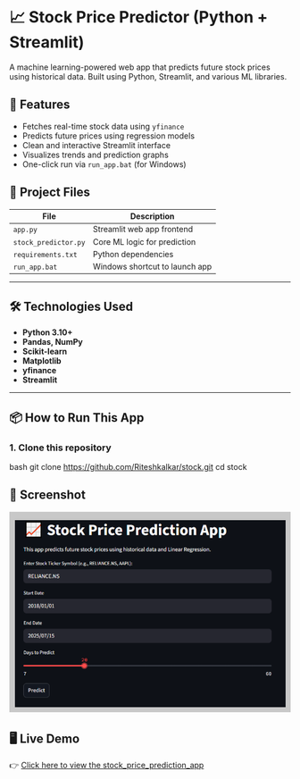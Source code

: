 # 📈 Stock Price Predictor (Python + Streamlit)

A machine learning-powered web app that predicts future stock prices using historical data. Built using Python, Streamlit, and various ML libraries.

## 🚀 Features
- Fetches real-time stock data using `yfinance`
- Predicts future prices using regression models
- Clean and interactive Streamlit interface
- Visualizes trends and prediction graphs
- One-click run via `run_app.bat` (for Windows)

## 📂 Project Files

| File                | Description                          |
|---------------------|--------------------------------------|
| `app.py`            | Streamlit web app frontend           |
| `stock_predictor.py`| Core ML logic for prediction         |
| `requirements.txt`  | Python dependencies                  |
| `run_app.bat`       | Windows shortcut to launch app       |

---

## 🛠️ Technologies Used
- **Python 3.10+**
- **Pandas, NumPy**
- **Scikit-learn**
- **Matplotlib**
- **yfinance**
- **Streamlit**

---

## 📦 How to Run This App

### 1. Clone this repository
bash 
git clone https://github.com/Riteshkalkar/stock.git
cd stock

## 📸 Screenshot
![Stock prediction Screenshot](screenshots/stock_app_ui.png)

## 🖥️ Live Demo
👉 [Click here to view the stock_price_prediction_app](https://wvfx6ieaj9usr2xyyvan3s.streamlit.app/)


